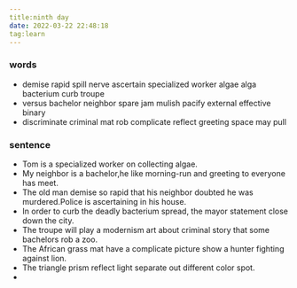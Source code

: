 ```yaml
---
title:ninth day
date: 2022-03-22 22:48:18
tag:learn
---
```

### words
- demise rapid spill  nerve ascertain  specialized worker  algae alga bacterium curb troupe
- versus bachelor neighbor spare jam mulish pacify external effective binary
- discriminate criminal mat rob complicate reflect greeting space may pull
### sentence
- Tom is a specialized worker on collecting algae.
- My neighbor is a bachelor,he like  morning-run and greeting to everyone has meet.
- The old man demise so rapid that his neighbor doubted he was murdered.Police is ascertaining in his house.
- In order to curb the deadly bacterium spread, the mayor statement close down the city.
- The troupe will play a modernism art about criminal story that some bachelors rob a zoo.
- The African grass mat have a complicate picture show a hunter fighting against lion.
- The triangle prism reflect light separate out different color spot.
- 